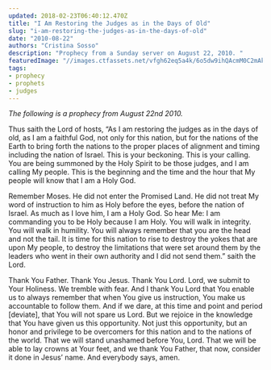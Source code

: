 ```yaml
---
updated: 2018-02-23T06:40:12.470Z
title: "I Am Restoring the Judges as in the Days of Old"
slug: "i-am-restoring-the-judges-as-in-the-days-of-old"
date: "2010-08-22"
authors: "Cristina Sosso"
description: "Prophecy from a Sunday server on August 22, 2010. "
featuredImage: "//images.ctfassets.net/vfgh62eq5a4k/6o5dw9ihQAcmM0C2mAkSu0/b1d6f13daa41c774c03045f97f7395aa/Sans_C3_B3n_matando_al_le_C3_B3n_-_Pedro_Pablo_Rubens.jpg"
tags:
- prophecy
- prophets
- judges
---
```

*The following is a prophecy from August 22nd 2010.*

Thus saith the Lord of hosts, “As I am restoring the judges as in the days of old, as I am a faithful God, not only for this nation, but for the nations of the Earth to bring forth the nations to the proper places of alignment and timing including the nation of Israel. This is your beckoning. This is your calling. You are being summoned by the Holy Spirit to be those judges, and I am calling My people. This is the beginning and the time and the hour that My people will know that I am a Holy God.

Remember Moses. He did not enter the Promised Land. He did not treat My word of instruction to him as Holy before the eyes, before the nation of Israel. As much as I love him, I am a Holy God. So hear Me: I am commanding you to be Holy because I am Holy. You will walk in integrity. You will walk in humility. You will always remember that you are the head and not the tail. It is time for this nation to rise to destroy the yokes that are upon My people, to destroy the limitations that were set around them by the leaders who went in their own authority and I did not send them.” saith the Lord.

Thank You Father. Thank You Jesus. Thank You Lord. Lord, we submit to Your Holiness. We tremble with fear. And I thank You Lord that You enable us to always remember that when You give us instruction, You make us accountable to follow them. And if we dare, at this time and point and period [deviate], that You will not spare us Lord. But we rejoice in the knowledge that You have given us this opportunity. Not just this opportunity, but an honor and privilege to be overcomers for this nation and to the nations of the world. That we will stand unashamed before You, Lord. That we will be able to lay crowns at Your feet, and we thank You Father, that now, consider it done in Jesus’ name. And everybody says, amen.

